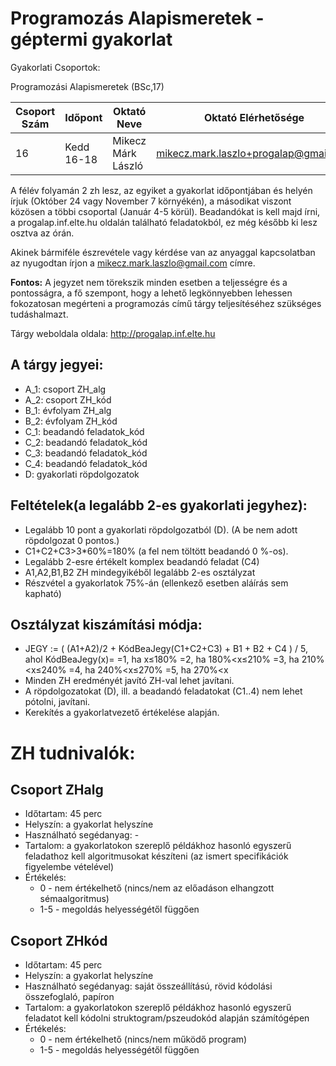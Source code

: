 # Programozás Alapismeretek - géptermi gyakorlat

Gyakorlati Csoportok:

Programozási Alapismeretek (BSc,17)

| Csoport Szám | Időpont | Oktató Neve | Oktató Elérhetősége |
| -------- | ---- | ---- | ----------- |
| 16 | Kedd 16-18 | Mikecz Márk László | mikecz.mark.laszlo+progalap@gmail.com |

A félév folyamán 2 zh lesz, az egyiket a gyakorlat időpontjában és helyén írjuk (Október 24 vagy November 7 környékén), a másodikat viszont közösen a többi csoportal (Január 4-5 körül).
Beadandókat is kell majd írni, a progalap.inf.elte.hu oldalán található feladatokból, ez még később ki lesz osztva az órán.
 
Akinek bármiféle észrevétele vagy kérdése van az anyaggal kapcsolatban az nyugodtan írjon a mikecz.mark.laszlo@gmail.com címre. 

**Fontos:** A jegyzet nem törekszik minden esetben a teljességre és a pontosságra, a fő szempont, hogy a lehető legkönnyebben lehessen fokozatosan megérteni a programozás című tárgy teljesítéséhez szükséges tudáshalmazt.

Tárgy weboldala oldala: http://progalap.inf.elte.hu

## A tárgy jegyei:
* A_1: csoport ZH_alg
* A_2: csoport ZH_kód
* B_1: évfolyam ZH_alg
* B_2: évfolyam ZH_kód
* C_1: beadandó feladatok_kód
* C_2: beadandó feladatok_kód
* C_3: beadandó feladatok_kód
* C_4: beadandó feladatok_kód
* D: gyakorlati röpdolgozatok

## Feltételek(a legalább 2-es gyakorlati jegyhez):
* Legalább 10 pont a gyakorlati röpdolgozatból (D). (A be nem adott röpdolgozat 0 pontos.)
* C1+C2+C3>3*60%=180% (a fel nem töltött beadandó 0 %-os).
* Legalább 2-esre értékelt komplex beadandó feladat (C4)
* A1,A2,B1,B2 ZH mindegyikéből legalább 2-es osztályzat
* Részvétel a gyakorlatok 75%-án (ellenkező esetben aláírás sem kapható)

## Osztályzat kiszámítási módja:
* JEGY := ( (A1+A2)/2 + KódBeaJegy(C1+C2+C3) + B1 + B2 + C4 ) / 5, ahol KódBeaJegy(x)= 
	=1, ha x≤180%
	=2, ha 180%<x≤210%
	=3, ha 210%<x≤240%
	=4, ha 240%<x≤270%
	=5, ha 270%<x
* Minden ZH eredményét javító ZH-val lehet javítani.
* A röpdolgozatokat (D), ill. a beadandó feladatokat (C1..4) nem lehet pótolni, javítani.
* Kerekítés a gyakorlatvezető értékelése alapján.

# ZH tudnivalók:

## Csoport ZHalg

* Időtartam: 45 perc
* Helyszín: a gyakorlat helyszíne
* Használható segédanyag: -
* Tartalom: a gyakorlatokon szereplő példákhoz hasonló egyszerű feladathoz kell algoritmusokat készíteni (az ismert specifikációk figyelembe vételével)
* Értékelés:
    * 0 - nem értékelhető (nincs/nem az előadáson elhangzott sémaalgoritmus)
    * 1-5 - megoldás helyességétől függően

## Csoport ZHkód

* Időtartam: 45 perc
* Helyszín: a gyakorlat helyszíne
* Használható segédanyag: saját összeállítású, rövid kódolási összefoglaló, papíron
* Tartalom: a gyakorlatokon szereplő példákhoz hasonló egyszerű feladatot kell kódolni struktogram/pszeudokód alapján számítógépen
* Értékelés:
    * 0 - nem értékelhető (nincs/nem működő program)
    * 1-5 - megoldás helyességétől függően
